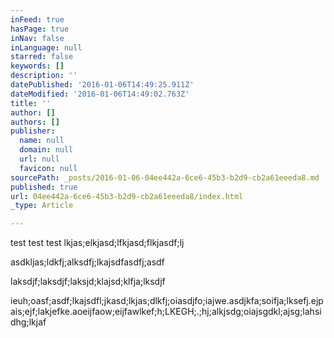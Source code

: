 ```yaml
---
inFeed: true
hasPage: true
inNav: false
inLanguage: null
starred: false
keywords: []
description: ''
datePublished: '2016-01-06T14:49:25.911Z'
dateModified: '2016-01-06T14:49:02.763Z'
title: ''
author: []
authors: []
publisher:
  name: null
  domain: null
  url: null
  favicon: null
sourcePath: _posts/2016-01-06-04ee442a-6ce6-45b3-b2d9-cb2a61eeeda8.md
published: true
url: 04ee442a-6ce6-45b3-b2d9-cb2a61eeeda8/index.html
_type: Article

---
```

test test test lkjas;elkjasd;lfkjasd;flkjasdf;lj

asdkljas;ldkfj;alksdfj;lkajsdfasdfj;asdf

laksdjf;laksdjf;laksjd;klajsd;klfja;lksdjf

ieuh;oasf;asdf;lkajsdfl;jkasd;lkjas;dlkfj;oiasdjfo;iajwe.asdjkfa;soifja;lksefj.ejpais;ejf;lakjefke.aoeijfaow;eijfawlkef;h;LKEGH;.;hj;alkjsdg;oiajsgdkl;ajsg;lahsidhg;lkjaf